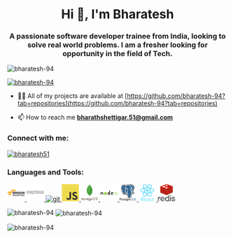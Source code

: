 <h1 align="center">Hi 👋, I'm Bharatesh</h1>
<h3 align="center">A passionate software developer trainee from India, looking to solve real world problems. I am a fresher looking for opportunity in the field of Tech.</h3>

<p align="left"> <img src="https://komarev.com/ghpvc/?username=bharatesh-94&label=Profile%20views&color=0e75b6&style=flat" alt="bharatesh-94" /> </p>

<p align="left"> <a href="https://github.com/ryo-ma/github-profile-trophy"><img src="https://github-profile-trophy.vercel.app/?username=bharatesh-94" alt="bharatesh-94" /></a> </p>

- 👨‍💻 All of my projects are available at [https://github.com/bharatesh-94?tab=repositories](https://github.com/bharatesh-94?tab=repositories)

- 📫 How to reach me **bharathshettigar.51@gmail.com**

<h3 align="left">Connect with me:</h3>
<p align="left">
<a href="https://linkedin.com/in/bharatesh shettigar" target="blank"><img align="center" src="https://raw.githubusercontent.com/rahuldkjain/github-profile-readme-generator/master/src/images/icons/Social/linked-in-alt.svg" alt="bharatesh51" height="30" width="40" /></a>
</p>

<h3 align="left">Languages and Tools:</h3>
<p align="left"> <a href="https://aws.amazon.com" target="_blank" rel="noreferrer"> <img src="https://raw.githubusercontent.com/devicons/devicon/master/icons/amazonwebservices/amazonwebservices-original-wordmark.svg" alt="aws" width="40" height="40"/> </a> <a href="https://expressjs.com" target="_blank" rel="noreferrer"> <img src="https://raw.githubusercontent.com/devicons/devicon/master/icons/express/express-original-wordmark.svg" alt="express" width="40" height="40"/> </a> <a href="https://git-scm.com/" target="_blank" rel="noreferrer"> <img src="https://www.vectorlogo.zone/logos/git-scm/git-scm-icon.svg" alt="git" width="40" height="40"/> </a> <a href="https://developer.mozilla.org/en-US/docs/Web/JavaScript" target="_blank" rel="noreferrer"> <img src="https://raw.githubusercontent.com/devicons/devicon/master/icons/javascript/javascript-original.svg" alt="javascript" width="40" height="40"/> </a> <a href="https://www.mongodb.com/" target="_blank" rel="noreferrer"> <img src="https://raw.githubusercontent.com/devicons/devicon/master/icons/mongodb/mongodb-original-wordmark.svg" alt="mongodb" width="40" height="40"/> </a> <a href="https://nodejs.org" target="_blank" rel="noreferrer"> <img src="https://raw.githubusercontent.com/devicons/devicon/master/icons/nodejs/nodejs-original-wordmark.svg" alt="nodejs" width="40" height="40"/> </a> <a href="https://www.postgresql.org" target="_blank" rel="noreferrer"> <img src="https://raw.githubusercontent.com/devicons/devicon/master/icons/postgresql/postgresql-original-wordmark.svg" alt="postgresql" width="40" height="40"/> </a> <a href="https://reactjs.org/" target="_blank" rel="noreferrer"> <img src="https://raw.githubusercontent.com/devicons/devicon/master/icons/react/react-original-wordmark.svg" alt="react" width="40" height="40"/> </a> <a href="https://redis.io" target="_blank" rel="noreferrer"> <img src="https://raw.githubusercontent.com/devicons/devicon/master/icons/redis/redis-original-wordmark.svg" alt="redis" width="40" height="40"/> </a> </p>

<p><img align="left" src="https://github-readme-stats.vercel.app/api/top-langs?username=bharatesh-94&show_icons=true&locale=en&layout=compact" alt="bharatesh-94" /></p>

<p>&nbsp;<img align="center" src="https://github-readme-stats.vercel.app/api?username=bharatesh-94&show_icons=true&locale=en" alt="bharatesh-94" /></p>

<p><img align="center" src="https://github-readme-streak-stats.herokuapp.com/?user=bharatesh-94&" alt="bharatesh-94" /></p>
